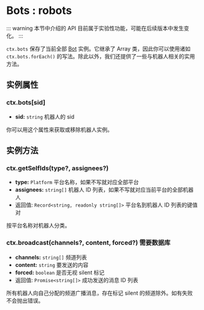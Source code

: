 # Bots : robots

::: warning
本节中介绍的 API 目前属于实验性功能，可能在后续版本中发生变化。
:::

`ctx.bots` 保存了当前全部 [Bot](../core/bot.md) 实例。它继承了 Array 类，因此你可以使用诸如 `ctx.bots.forEach()` 的写法。除此以外，我们还提供了一些与机器人相关的实用方法。

## 实例属性

### ctx.bots\[sid]

- **sid:** `string` 机器人的 sid

你可以用这个属性来获取或移除机器人实例。

## 实例方法

### ctx.getSelfIds(type?, assignees?)

- **type:** `Platform` 平台名称，如果不写就对应全部平台
- **assignees:** `string[]` 机器人 ID 列表，如果不写就对应当前平台的全部机器人
- 返回值: `Record<string, readonly string[]>` 平台名到机器人 ID 列表的键值对

按平台名称对机器人分类。

### ctx.broadcast(channels?, content, forced?) <badge>需要数据库</badge>

- **channels:** `string[]` 频道列表
- **content:** `string` 要发送的内容
- **forced:** `boolean` 是否无视 silent 标记
- 返回值: `Promise<string[]>` 成功发送的消息 ID 列表

所有机器人向自己分配的频道广播消息，存在标记 silent 的频道除外。如有失败不会抛出错误。


<!-- ### ctx.bots.get(sid)

- **sid:** `string` 机器人的 sid
- 返回值: `Bot` 机器人实例

使用 sid 获取机器人实例。

### ctx.bots.remove(id)

- **sid:** `string` 机器人的 id
- 返回值: `boolean` 机器人实例是否存在

移除一个机器人实例。 -->

